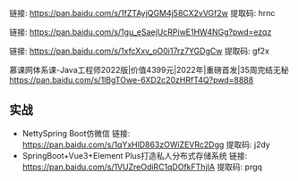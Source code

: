 链接: https://pan.baidu.com/s/1fZTAyjQGM4j58CX2vVGf2w 提取码: hrnc

链接: https://pan.baidu.com/s/1gu_eSaejUcRPiwE1HW4NGg?pwd=ezqz

链接: https://pan.baidu.com/s/1xfcXxv_oO0i17rz7YGDgCw 提取码: gf2x

慕课网体系课-Java工程师2022版|价值4399元|2022年|重磅首发|35周完结无秘 https://pan.baidu.com/s/1lBgTOwe-6XD2c20zHRfT4Q?pwd=8888

## 实战

- NettySpring Boot仿微信 链接: https://pan.baidu.com/s/1qYxHlD863zOWiZEVRc2Dgg 提取码: j2dy
- SpringBoot+Vue3+Element Plus打造私人分布式存储系统 链接: https://pan.baidu.com/s/1VUZreOdiRC1qDOfkFThjIA 提取码: prgq
